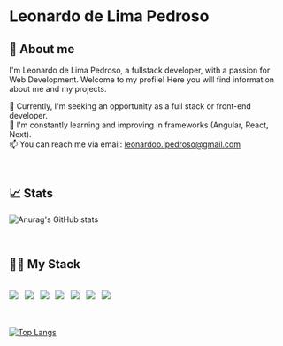 # Leonardo de Lima Pedroso

<div id="about_me"></div>

## 🚀 About me

I'm Leonardo de Lima Pedroso, a fullstack developer, with a passion for Web Development. Welcome to my profile! Here you will find information about me and my projects.

🔭 Currently, I'm seeking an opportunity as a full stack or front-end developer.<br>
🌱 I'm constantly learning and improving in frameworks (Angular, React, Next).<br>
📫 You can reach me via email: leonardoo.lpedroso@gmail.com

<br>

<div id="stats"></div>

## 📈 Stats
![Anurag's GitHub stats](https://github-readme-stats.vercel.app/api?username=Leoocds&show_icons=true&theme=dark)

<br>

<div id="stack"></div>

## 👩‍💻 My Stack

<div style="display: inline_block"><br>
  <a href="#"><img src="https://img.shields.io/badge/html5-%23E34F26.svg?style=for-the-badge&logo=html5&logoColor=white"></a>&nbsp;&nbsp;
  <a href="#"><img src="https://img.shields.io/badge/css3-%231572B6.svg?style=for-the-badge&logo=css3&logoColor=white"></a>&nbsp;&nbsp;
  <a href="#"><img src="https://img.shields.io/badge/javascript-%23323330.svg?style=for-the-badge&logo=javascript&logoColor=%23F7DF1E"></a>&nbsp;&nbsp;
  <a href="#"><img src="https://img.shields.io/badge/C%23-239120?style=for-the-badge&logo=c-sharp&logoColor=white"></a>&nbsp;&nbsp;
  <a href="#"><img src="https://img.shields.io/badge/python-3670A0?style=for-the-badge&logo=python&logoColor=ffdd54"></a>&nbsp;&nbsp;
  <a href="#"><img src="https://img.shields.io/badge/react-black?logo=react&style=for-the-badge"></a>&nbsp;&nbsp;
  <a href="#"><img src="https://img.shields.io/badge/bootstrap-%238511FA.svg?style=for-the-badge&logo=bootstrap&logoColor=white"></a>&nbsp;&nbsp;
</div>
<br>
<br>
                
[![Top Langs](https://github-readme-stats.vercel.app/api/top-langs/?username=Leoocds&layout=compact&theme=dark)](https://github.com/Leoocds/github-readme-stats)

